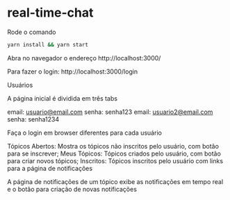 # real-time-chat

Rode o comando 

```bash
yarn install && yarn start
```

Abra no navegador o endereço http://localhost:3000/

Para fazer o login: http://localhost:3000/login

Usuários

A página inicial é dividida em três tabs

email: usuario@email.com senha: senha123
email: usuario2@email.com senha: senha1234

Faça o login em browser diferentes para cada usuário 

Tópicos Abertos: Mostra os tópicos não inscritos pelo usuário, com botão para se inscrever;
Meus Tópicos: Tópicos criados pelo usuário, com botão para criar novos tópicos;
Inscritos: Tópicos inscritos pelo usuário com links para a página de notificações


A página de notificações de um tópico exibe as notificações em tempo real e o botão para criação de novas notificações
